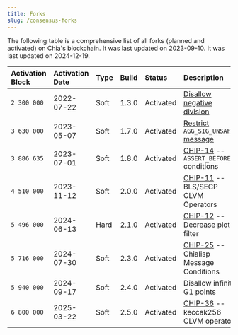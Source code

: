 ```yaml
---
title: Forks
slug: /consensus-forks
---
```


The following table is a comprehensive list of all forks (planned and activated) on Chia's blockchain. It was last updated on 2023-09-10. It was last updated on 2024-12-19.

| Activation Block | Activation Date | Type | Build | Status    | Description                                                                                                                                                    |
|:---------------- |:--------------- |:---- |:----- |:--------- |:-------------------------------------------------------------------------------------------------------------------------------------------------------------- |
| `2 300 000`      | 2022-07-22      | Soft | 1.3.0 | Activated | [Disallow negative division](https://www.chia.net/2022/03/04/divided-we-fork/)                                                                                 |
| `3 630 000`      | 2023-05-07      | Soft | 1.7.0 | Activated | [Restrict `AGG_SIG_UNSAFE` message](https://github.com/Chia-Network/post-mortem/blob/main/2023-05/2023-05-08-AGG_SIG_UNSAFE-can-mimic-AGG_SIG_ME-condition.md) |
| `3 886 635`      | 2023-07-01      | Soft | 1.8.0 | Activated | [CHIP-14](https://github.com/Chia-Network/chips/blob/main/CHIPs/chip-0014.md) -- `ASSERT_BEFORE_*` conditions                                                  |
| `4 510 000`      | 2023-11-12      | Soft | 2.0.0 | Activated | [CHIP-11](https://github.com/Chia-Network/chips/blob/main/CHIPs/chip-0011.md) -- BLS/SECP CLVM Operators                                                       |
| `5 496 000`      | 2024-06-13      | Hard | 2.1.0 | Activated | [CHIP-12](https://github.com/Chia-Network/chips/blob/main/CHIPs/chip-0012.md) -- Decrease plot filter                                                          |
| `5 716 000`      | 2024-07-30      | Soft | 2.3.0 | Activated | [CHIP-25](https://github.com/Chia-Network/chips/blob/main/CHIPs/chip-0025.md) -- Chialisp Message Conditions                                                   |
| `5 940 000`      | 2024-09-17      | Soft | 2.4.0 | Activated | Disallow infinity G1 points                                                                                                                                    |
| `6 800 000`      | 2025-03-22      | Soft | 2.5.0 | Activated | [CHIP-36](https://github.com/Chia-Network/chips/blob/main/CHIPs/chip-0036.md) -- keccak256 CLVM operator                                                       |
